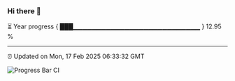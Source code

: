 ### Hi there 👋

⏳ Year progress { ███▁▁▁▁▁▁▁▁▁▁▁▁▁▁▁▁▁▁▁▁▁▁▁▁▁▁▁ } 12.95 %

---

⏰ Updated on Mon, 17 Feb 2025 06:33:32 GMT

![Progress Bar CI](https://github.com/DhruviPatel157/GitHub-Actions-Demo/workflows/Progress%20Bar%20CI/badge.svg)

